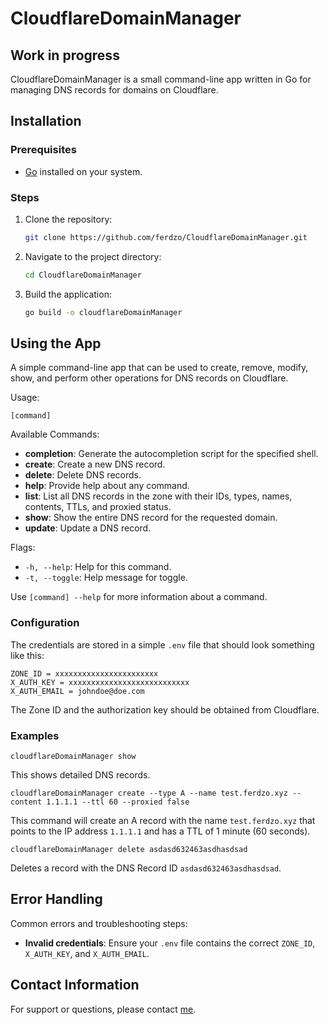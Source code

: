 # CloudflareDomainManager
## Work in progress

CloudflareDomainManager is a small command-line app written in Go for managing DNS records for domains on Cloudflare.

## Installation

### Prerequisites

- [Go](https://golang.org/doc/install) installed on your system.

### Steps

1. Clone the repository:
    ```sh
    git clone https://github.com/ferdzo/CloudflareDomainManager.git
    ```
2. Navigate to the project directory:
    ```sh
    cd CloudflareDomainManager
    ```
3. Build the application:
    ```sh
    go build -o cloudflareDomainManager
    ```

## Using the App

A simple command-line app that can be used to create, remove, modify, show, and perform other operations for DNS records on Cloudflare.

Usage:
```
[command]
```

Available Commands:
- **completion**: Generate the autocompletion script for the specified shell.
- **create**: Create a new DNS record.
- **delete**: Delete DNS records.
- **help**: Provide help about any command.
- **list**: List all DNS records in the zone with their IDs, types, names, contents, TTLs, and proxied status.
- **show**: Show the entire DNS record for the requested domain.
- **update**: Update a DNS record.

Flags:
- `-h, --help`: Help for this command.
- `-t, --toggle`: Help message for toggle.

Use `[command] --help` for more information about a command.

### Configuration

The credentials are stored in a simple `.env` file that should look something like this:
```
ZONE_ID = xxxxxxxxxxxxxxxxxxxxxxx
X_AUTH_KEY = xxxxxxxxxxxxxxxxxxxxxxxxxxx
X_AUTH_EMAIL = johndoe@doe.com
```

The Zone ID and the authorization key should be obtained from Cloudflare.

### Examples

```
cloudflareDomainManager show
```
This shows detailed DNS records.

```
cloudflareDomainManager create --type A --name test.ferdzo.xyz --content 1.1.1.1 --ttl 60 --proxied false
```
This command will create an A record with the name `test.ferdzo.xyz` that points to the IP address `1.1.1.1` and has a TTL of 1 minute (60 seconds).

```
cloudflareDomainManager delete asdasd632463asdhasdsad
```
Deletes a record with the DNS Record ID `asdasd632463asdhasdsad`.

## Error Handling

Common errors and troubleshooting steps:
- **Invalid credentials**: Ensure your `.env` file contains the correct `ZONE_ID`, `X_AUTH_KEY`, and `X_AUTH_EMAIL`.


## Contact Information

For support or questions, please contact [me](mailto:andrej@ferdzo.xyz).

